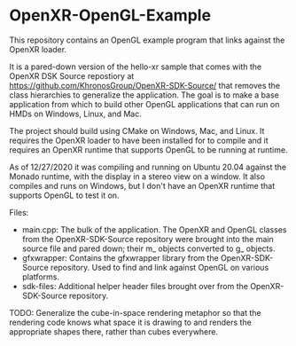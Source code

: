 # OpenXR-OpenGL-Example

<!--
Copyright (c) 2017-2020 The Kronos Group Inc
Copyright (c) 2020 ReliaSolve LLC
-->

This repository contains an OpenGL example program that links against the OpenXR loader.

It is a pared-down version of the hello-xr sample that comes with the OpenXR DSK Source
repostiory at <https://github.com/KhronosGroup/OpenXR-SDK-Source/> that removes the
class hierarchies to generalize the application.  The goal is to make a base application
from which to build other OpenGL applications that can run on HMDs on Windows, Linux,
and Mac.

The project should build using CMake on Windows, Mac, and Linux.  It requires the
OpenXR loader to have been installed for to compile and it requires an OpenXR runtime
that supports OpenGL to be running at runtime.

As of 12/27/2020 it was compiling and running on Ubuntu 20.04 against the Monado runtime,
with the display in a stereo view on a window.  It also compiles and runs on Windows, but
I don't have an OpenXR runtime that supports OpenGL to test it on.

Files:
- main.cpp: The bulk of the application.  The OpenXR and OpenGL classes from the OpenXR-SDK-Source
repository were brought into the main source file and pared down; their m_ objects converted
to g_ objects.
- gfxwrapper: Contains the gfxwrapper library from the OpenXR-SDK-Source repository.  Used
to find and link against OpenGL on various platforms.
- sdk-files: Additional helper header files brought over from the OpenXR-SDK-Source
repository.

TODO: Generalize the cube-in-space rendering metaphor so that the rendering code
knows what space it is drawing to and renders the appropriate shapes there, rather
than cubes everywhere.

